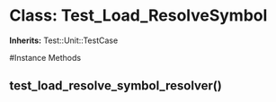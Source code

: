# Class: Test_Load_ResolveSymbol
**Inherits:** Test::Unit::TestCase
    




#Instance Methods
## test_load_resolve_symbol_resolver() [](#method-i-test_load_resolve_symbol_resolver)

